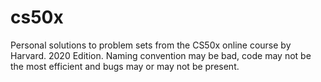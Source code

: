 # cs50x
Personal solutions to problem sets from the CS50x online course by Harvard. 2020 Edition.
Naming convention may be bad, code may not be the most efficient and bugs may or may not be present.
